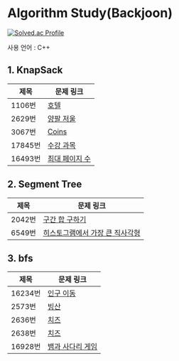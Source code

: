 # Algorithm Study(Backjoon)

[![Solved.ac Profile](http://mazassumnida.wtf/api/generate_badge?boj=yepp0112)](https://solved.ac/yepp0112)<br/>

사용 언어 : C++

## **1. KnapSack**

|제목|문제 링크|
|------|---|
|1106번|[호텔](https://www.acmicpc.net/problem/1106)|
|2629번|[양팔 저울](https://www.acmicpc.net/problem/2629)|
|3067번|[Coins](https://www.acmicpc.net/problem/3067)|
|17845번|[수강 과목](https://www.acmicpc.net/problem/17845)|
|16493번|[최대 페이지 수](https://www.acmicpc.net/problem/16493)|

## **2. Segment Tree**

|제목|문제 링크|
|------|---|
|2042번|[구간 합 구하기](https://www.acmicpc.net/problem/2042)|
|6549번|[히스토그램에서 가장 큰 직사각형](https://www.acmicpc.net/problem/6549)|

## **3. bfs**

|제목|문제 링크|
|------|---|
|16234번|[인구 이동](https://www.acmicpc.net/problem/16234)|
|2573번|[빙산](https://www.acmicpc.net/problem/2573)|
|2636번|[치즈](https://www.acmicpc.net/problem/2636)|
|2638번|[치즈](https://www.acmicpc.net/problem/2638)|
|16928번|[뱀과 사다리 게임](https://www.acmicpc.net/problem/16928)|
